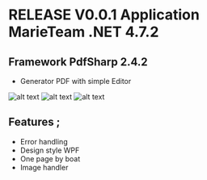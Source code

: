﻿# RELEASE V0.0.1 Application MarieTeam .NET 4.7.2 
## Framework PdfSharp 2.4.2

* Generator PDF with simple Editor

![alt text](https://github.com/vvuylsteker/application_marieteam/blob/master/imagegithub/2.PNG)
![alt text](https://github.com/vvuylsteker/application_marieteam/blob/master/imagegithub/1.PNG)
![alt text](https://github.com/vvuylsteker/application_marieteam/blob/master/imagegithub/3.PNG)

## Features ; 
* Error handling
* Design style WPF
* One page by boat
* Image handler